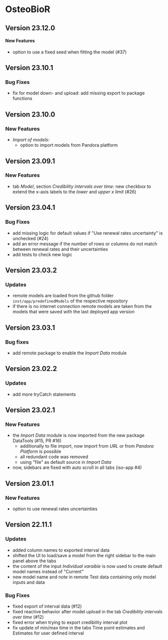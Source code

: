 # OsteoBioR

## Version 23.12.0

#### New Features
- option to use a fixed seed when fitting the model (#37)

## Version 23.10.1

### Bug Fixes
- fix for model down- and upload: add missing export to package functions

## Version 23.10.0

### New Features
- _Import of models_:
  - option to import models from Pandora platform

## Version 23.09.1

### New Features
- tab _Model_, section _Credibility intervals over time_: new checkbox to extend the x-axis labels
to the _lower_ and _upper x limit_ (#26)

## Version 23.04.1

### Bug Fixes
- add missing logic for default values if "Use renewal rates uncertainty" is unchecked (#24)
- add an error message if the number of rows or columns do not match between renewal rates and their
uncertainties
- add tests to check new logic

## Version 23.03.2

### Updates
- remote models are loaded from the github folder `inst/app/predefinedModels` of the respective 
repository
- if there is no internet connection remote models are taken from the models that were saved with
  the last deployed app version

## Version 23.03.1

### Bug fixes
- add remote package to enable the _Import Data_ module

## Version 23.02.2

### Updates
- add more tryCatch statements

## Version 23.02.1

### New Features
- the _Import Data_ module is now imported from the new package DataTools (#15, PR #16)
  - additionally to file import, now import from _URL_ or from _Pandora Platform_ is possible
  - all redundant code was removed
  - using "file" as default source in _Import Data_
- now, sidebars are fixed with auto scroll in all tabs (iso-app #4)

## Version 23.01.1

### New Features
- option to use renewal rates uncertainties

## Version 22.11.1

### Updates
- added column names to exported interval data
- shifted the UI to load/save a model from the right sidebar to the main panel above the tabs
- the content of the input _Individual varaible_ is now used to create default model names instead 
of "Current"
- new model name and note in remote Test data containing only model inputs and data
    
### Bug Fixes

- fixed export of interval data (#12)
- fixed reactive behavior after model upload in the tab _Credibility intervals over time_ (#12)
- fixed error when trying to export credibility interval plot 
- fix update of min/max time in the tabs Time point estimates and Estimates for user defined interval
